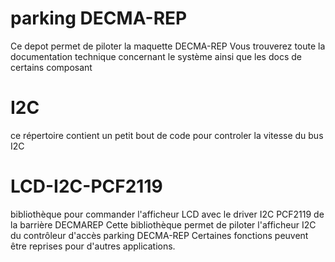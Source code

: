 # parking DECMA-REP
Ce depot permet de piloter la maquette DECMA-REP
Vous trouverez toute la documentation technique concernant le système ainsi que les docs de certains composant
# I2C
ce répertoire contient un petit bout de code pour controler la vitesse du bus I2C 
# LCD-I2C-PCF2119
bibliothèque pour commander l'afficheur LCD avec le driver I2C PCF2119 de la barrière DECMAREP
Cette bibliothèque permet de piloter l'afficheur I2C du contrôleur d'accès parking DECMA-REP
Certaines fonctions peuvent être reprises pour d'autres applications.
